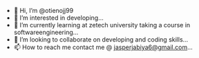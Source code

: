 - 👋 Hi, I’m @otienojj99
- 👀 I’m interested in developing...
- 🌱 I’m currently learning at zetech university taking a course in softwareengineering...
- 💞️ I’m looking to collaborate on developing and coding skills...
- 📫 How to reach me contact me @ jasperjabiya6@gmail.com...

<!---
otienojj99/otienojj99 is a ✨ special ✨ repository because its `README.md` (this file) appears on your GitHub profile.
You can click the Preview link to take a look at your changes.
--->
